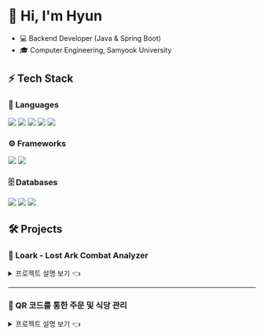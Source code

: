 # 👋 Hi, I'm Hyun

- 💻 Backend Developer (Java & Spring Boot)
- 🎓 Computer Engineering, Samyook University

## ⚡ Tech Stack

### 📝 Languages
<img src="https://img.shields.io/badge/Java-02303A?style=flat-square&logo=java&logoColor=white"/> <img src="https://img.shields.io/badge/Python-3776AB?style=flat-square&logo=python&logoColor=white"/> <img src="https://img.shields.io/badge/JavaScript-F7DF1E?style=flat-square&logo=javascript&logoColor=black"/> <img src="https://img.shields.io/badge/HTML5-E34F26?style=flat-square&logo=html5&logoColor=white"/> <img src="https://img.shields.io/badge/CSS3-1572B6?style=flat-square&logo=css3&logoColor=white"/> 

### ⚙️ Frameworks
<img src="https://img.shields.io/badge/SpringBoot-6DB33F?style=flat-square&logo=springboot&logoColor=white"/> <img src="https://img.shields.io/badge/React-61DAFB?style=flat-square&logo=react&logoColor=black"/> 

### 🗄️ Databases
<img src="https://img.shields.io/badge/MySQL-4479A1?style=flat-square&logo=mysql&logoColor=white"/> <img src="https://img.shields.io/badge/PostgreSQL-4169E1?style=flat-square&logo=postgresql&logoColor=white"/> <img src="https://img.shields.io/badge/Oracle-DD0700?style=flat-square&logo=oracle&logoColor=white"/> 
## 🛠 Projects

### 🔹 Loark - Lost Ark Combat Analyzer
<details>
  <summary>프로젝트 설명 보기 👈</summary>

> Spring Boot + JPA + PostgreSQL 기반 전투 분석 플랫폼  
> 개인 성장, 클래스 세팅, 공대 리포트를 분석하고 공유할 수 있는 서비스  

- [🔗 Repository](https://github.com/LoArk-KDT/BE)  
- 주요 기능: 회원가입(OCR 인증), 전투 데이터 저장 및 통계, 공대 리포트 생성  
- 기술 스택: Spring Boot, JPA, PostgreSQL, AWS S3  

![loark-demo](https://github.com/user/repo/blob/main/demo.gif)

</details>

---

### 🔹 QR 코드를 통한 주문 및 식당 관리
<details>
  <summary>프로젝트 설명 보기 👈</summary>

> React 기반 QR 주문 및 매장 관리 서비스  
> 고객은 QR 코드로 간편하게 주문하고, 점주는 웹을 통해 매장을 관리할 수 있는 시스템  

- [🔗 Repository](https://github.com/hyun3138/Syu2_Front)  
- 담당 역할: 프론트엔드 개발 (UI/UX 설계 및 구현)  
- 주요 기능:  
  - QR 코드 기반 메뉴 주문 화면  
  - 지도 기반 매장 탐색 및 쿠폰 추천 UI  
  - 리뷰 작성 및 조회  
  - 사장님 대시보드(매장, 메뉴, 쿠폰 관리)  
- 기술 스택: React, TypeScript, Axios, Tailwind CSS  

![qr-demo](https://github.com/user/repo/blob/main/qr-demo.gif)

</details>
